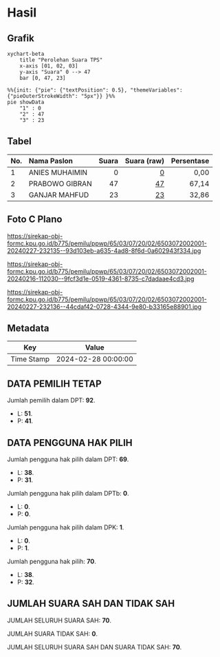# Hasil

## Grafik

```mermaid
xychart-beta
    title "Perolehan Suara TPS"
    x-axis [01, 02, 03]
    y-axis "Suara" 0 --> 47
    bar [0, 47, 23]
```

```mermaid
%%{init: {"pie": {"textPosition": 0.5}, "themeVariables": {"pieOuterStrokeWidth": "5px"}} }%%
pie showData
    "1" : 0
    "2" : 47
    "3" : 23
```

## Tabel

| No. | Nama Paslon    | Suara | Suara (raw) | Persentase |
|:--- |:-------------- | -----:| -----------:| ----------:|
| 1   | ANIES MUHAIMIN | 0     | [0][p-1]    | 0,00       |
| 2   | PRABOWO GIBRAN | 47    | [47][p-2]   | 67,14      |
| 3   | GANJAR MAHFUD  | 23    | [23][p-3]   | 32,86      |


[p-1]: https://github.com/gigit-pemilu/pemilu-2024-65-kalimantan-utara/blob/main/pilpres/hitung-suara/sub/65-kalimantan-utara/sub/03-nunukan/sub/07-krayan-selatan/sub/2002-liang-lunuk/sub/001-tps/sub/paslon-1.txt
[p-2]: https://github.com/gigit-pemilu/pemilu-2024-65-kalimantan-utara/blob/main/pilpres/hitung-suara/sub/65-kalimantan-utara/sub/03-nunukan/sub/07-krayan-selatan/sub/2002-liang-lunuk/sub/001-tps/sub/paslon-2.txt
[p-3]: https://github.com/gigit-pemilu/pemilu-2024-65-kalimantan-utara/blob/main/pilpres/hitung-suara/sub/65-kalimantan-utara/sub/03-nunukan/sub/07-krayan-selatan/sub/2002-liang-lunuk/sub/001-tps/sub/paslon-3.txt

## Foto C Plano

https://sirekap-obj-formc.kpu.go.id/b775/pemilu/ppwp/65/03/07/20/02/6503072002001-20240227-232135--93d103eb-a635-4ad8-8f6d-0a602943f334.jpg

https://sirekap-obj-formc.kpu.go.id/b775/pemilu/ppwp/65/03/07/20/02/6503072002001-20240216-112030--9fcf3d1e-0519-4361-8735-c7dadaae4cd3.jpg

https://sirekap-obj-formc.kpu.go.id/b775/pemilu/ppwp/65/03/07/20/02/6503072002001-20240227-232136--44cdaf42-0728-4344-9e80-b33165e88901.jpg


## Metadata

| Key        | Value               |
| ---------- | ------------------- |
| Time Stamp | 2024-02-28 00:00:00 |


## DATA PEMILIH TETAP

Jumlah pemilih dalam DPT: **92**.
 * L: **51**.
 * P: **41**.

## DATA PENGGUNA HAK PILIH

Jumlah pengguna hak pilih dalam DPT: **69**.
 * L: **38**.
 * P: **31**.

Jumlah pengguna hak pilih dalam DPTb: **0**.
 * L: **0**.
 * P: **0**.

Jumlah pengguna hak pilih dalam DPK: **1**.
 * L: **0**.
 * P: **1**.

Jumlah pengguna hak pilih: **70**.
 * L: **38**.
 * P: **32**.

## JUMLAH SUARA SAH DAN TIDAK SAH

JUMLAH SELURUH SUARA SAH: **70**.

JUMLAH SUARA TIDAK SAH: **0**.

JUMLAH SELURUH SUARA SAH DAN SUARA TIDAK SAH: **70**.


